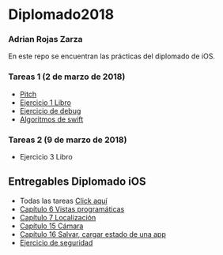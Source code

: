 # Diplomado2018

### Adrian Rojas Zarza

En este repo se encuentran las prácticas del diplomado de iOS.

### Tareas 1 (2 de marzo de 2018)
* [Pitch](https://github.com/adr1anzarza/Diplomado2018/blob/master/pitch/Connections.pdf)
* [Ejercicio 1 Libro](https://github.com/adr1anzarza/Diplomado2018/tree/master/ejerciciosApp/Quiz)
* [Ejercicio de debug]()
* [Algoritmos de swift](https://github.com/adr1anzarza/Diplomado2018/tree/master/playgrounds/swift.playground/Pages)


### Tareas 2 (9 de marzo de 2018)
* Ejercicio 3 Libro

## Entregables Diplomado iOS

* Todas las tareas [Click aquí]()
* [Capítulo 6 Vistas programáticas](https://github.com/adr1anzarza/Diplomado2018/tree/master/ejerciciosApp/chapter6ProgrammaticViews)
* [Capítulo 7 Localización](https://github.com/adr1anzarza/Diplomado2018/tree/master/ejerciciosApp/chapter7Localization)
* [Capítulo 15 Cámara]()
* [Capítulo 16 Salvar, cargar estado de una app]()
* [Ejercicio de seguridad]()